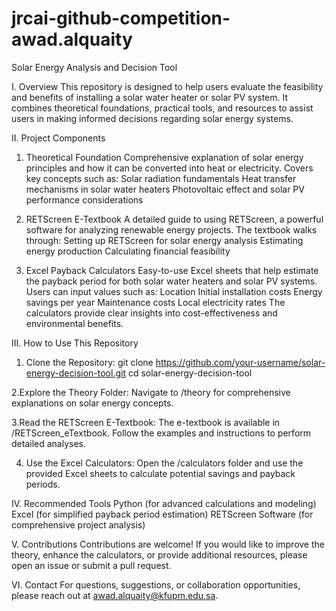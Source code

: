 # jrcai-github-competition-awad.alquaity

Solar Energy Analysis and Decision Tool

I. Overview
This repository is designed to help users evaluate the feasibility and benefits of installing a solar water heater or solar PV system. It combines theoretical foundations, practical tools, and resources to assist users in making informed decisions regarding solar energy systems.

II. Project Components

1. Theoretical Foundation
Comprehensive explanation of solar energy principles and how it can be converted into heat or electricity.
Covers key concepts such as:
Solar radiation fundamentals
Heat transfer mechanisms in solar water heaters
Photovoltaic effect and solar PV performance considerations

2. RETScreen E-Textbook
A detailed guide to using RETScreen, a powerful software for analyzing renewable energy projects.
The textbook walks through:
Setting up RETScreen for solar energy analysis
Estimating energy production
Calculating financial feasibility

3. Excel Payback Calculators
Easy-to-use Excel sheets that help estimate the payback period for both solar water heaters and solar PV systems.
Users can input values such as:
Location
Initial installation costs
Energy savings per year
Maintenance costs
Local electricity rates
The calculators provide clear insights into cost-effectiveness and environmental benefits.

III. How to Use This Repository
1. Clone the Repository:
git clone https://github.com/your-username/solar-energy-decision-tool.git
cd solar-energy-decision-tool

2.Explore the Theory Folder:
Navigate to /theory for comprehensive explanations on solar energy concepts.

3.Read the RETScreen E-Textbook:
The e-textbook is available in /RETScreen_eTextbook. Follow the examples and instructions to perform detailed analyses.

4. Use the Excel Calculators:
Open the /calculators folder and use the provided Excel sheets to calculate potential savings and payback periods.

IV. Recommended Tools
Python (for advanced calculations and modeling)
Excel (for simplified payback period estimation)
RETScreen Software (for comprehensive project analysis)

V. Contributions
Contributions are welcome! If you would like to improve the theory, enhance the calculators, or provide additional resources, please open an issue or submit a pull request.

VI. Contact
For questions, suggestions, or collaboration opportunities, please reach out at awad.alquaity@kfupm.edu.sa.

